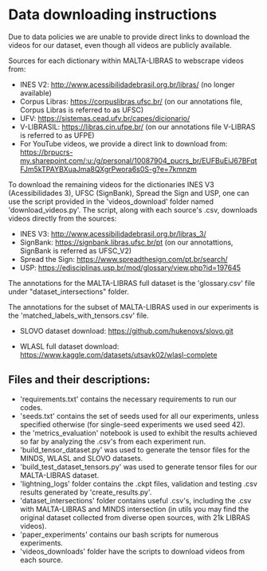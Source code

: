 # Data downloading instructions

Due to data policies we are unable to provide direct links to download the videos for our dataset, even though all videos are publicly available.

Sources for each dictionary within MALTA-LIBRAS to webscrape videos from:

* INES V2: http://www.acessibilidadebrasil.org.br/libras/ (no longer available)
* Corpus Libras: https://corpuslibras.ufsc.br/ (on our annotations file, Corpus Libras is referred to as UFSC)
* UFV: https://sistemas.cead.ufv.br/capes/dicionario/ 
* V-LIBRASIL: https://libras.cin.ufpe.br/ (on our annotations file V-LIBRAS is referred to as UFPE)
* For YouTube videos, we provide a direct link to download from:
https://brpucrs-my.sharepoint.com/:u:/g/personal/10087904_pucrs_br/EUFBuEiJ67BFqtFJm5kTPAYBXuaJma8QXgrPwora6s0S-g?e=7kmnzm


To download the remaining videos for the dictionaries INES V3 (Acessibilidades 3), UFSC (SignBank), Spread the Sign and USP, one can use the script provided in the 'videos_download' folder named 'download_videos.py'. The script, along with each source's .csv, downloads videos directly from the sources:

* INES V3: http://www.acessibilidadebrasil.org.br/libras_3/
* SignBank: https://signbank.libras.ufsc.br/pt (on our annotattions, SignBank is referred as UFSC_V2)
* Spread the Sign: https://www.spreadthesign.com/pt.br/search/
* USP: https://edisciplinas.usp.br/mod/glossary/view.php?id=197645

The annotations for the MALTA-LIBRAS full dataset is the 'glossary.csv' file under "dataset_intersections" folder.

The annotations for the subset of MALTA-LIBRAS used in our experiments is the 'matched_labels_with_tensors.csv' file.

- SLOVO dataset download: https://github.com/hukenovs/slovo.git

- WLASL full dataset download: https://www.kaggle.com/datasets/utsavk02/wlasl-complete


## Files and their descriptions:

- 'requirements.txt' contains the necessary requirements to run our codes.
- 'seeds.txt' contains the set of seeds used for all our experiments, unless specified otherwise (for single-seed experiments we used seed 42).
- the 'metrics_evaluation' notebook is used to exhibit the results achieved so far by analyzing the .csv's from each experiment run.
- 'build_tensor_dataset.py' was used to generate the tensor files for the MINDS, WLASL and SLOVO datasets.
- 'build_test_dataset_tensors.py' was used to generate tensor files for our MALTA-LIBRAS dataset.
- 'lightning_logs' folder contains the .ckpt files, validation and testing .csv results generated by 'create_results.py'.
- 'dataset_intersections' folder contains useful .csv's, including the .csv with MALTA-LIBRAS and MINDS intersection (in utils you may find the original dataset collected from diverse open sources, with 21k LIBRAS videos).
- 'paper_experiments' contains our bash scripts for numerous experiments.
- 'videos_downloads' folder have the scripts to download videos from each source.